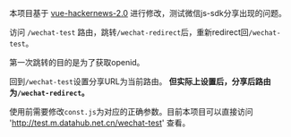 本项目基于 [vue-hackernews-2.0](https://github.com/vuejs/vue-hackernews-2.0) 进行修改，测试微信js-sdk分享出现的问题。



访问 `/wechat-test` 路由，跳转`/wechat-redirect`后，重新redirect回`/wechat-test`。


第一次跳转的目的是为了获取openid。

回到`/wechat-test`设置分享URL为当前路由。
**但实际上设置后，分享后路由为`/wechat-redirect`。**


使用前需要修改`const.js`为对应的正确参数。目前本项目可以直接访问 'http://test.m.datahub.net.cn/wechat-test' 查看。